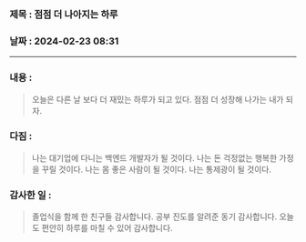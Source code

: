 ### 제목 :  점점 더 나아지는 하루

### 날짜 : 2024-02-23 08:31

----

### 내용 :
> 오늘은 다른 날 보다 더 재밌는 하루가 되고 있다.
> 점점 더 성장해 나가는 내가 되자.

### 다짐 :
> 나는 대기업에 다니는 백엔드 개발자가 될 것이다.
> 나는 돈 걱정없는 행복한 가정을 꾸릴 것이다.
> 나는 몸 좋은 사람이 될 것이다.
> 나는 통제광이 될 것이다.
### 감사한 일 :
> 졸업식을 함께 한 친구들 감사합니다.
> 공부 진도를 알려준 동기 감사합니다.
> 오늘도 편안히 하루를 마칠 수 있어 감사합니다.